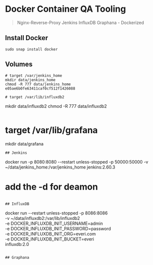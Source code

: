 # Docker Container QA Tooling

> Nginx-Reverse-Proxy Jenkins InfluxDB Graphana - Dockerized 

## Install Docker
```
sudo snap install docker
```

## Volumes
```
# target /var/jenkins_home
mkdir data/jenkins_home
chmod -R 777 data/jenkins_home
e05ae6b0fe63411caf0cf512f1426088

```
```
# target /var/lib/influxdb2
```
mkdir data/influxdb2
chmod -R 777 data/influxdb2
```
```
# target /var/lib/grafana
mkdir data/grafana
```
## Jenkins
```
docker run -p 8080:8080 --restart unless-stopped -p 50000:50000 -v ~/data/jenkins_home:/var/jenkins_home jenkins:2.60.3
# add the -d for deamon 
```

## InfluxDB
```
docker run --restart unless-stopped -p 8086:8086 \
      -v ~/data/influxdb2:/var/lib/influxdb2 \
      -e DOCKER_INFLUXDB_INIT_USERNAME=admin \
      -e DOCKER_INFLUXDB_INIT_PASSWORD=password \
      -e DOCKER_INFLUXDB_INIT_ORG=everi.com \
      -e DOCKER_INFLUXDB_INIT_BUCKET=everi \
      influxdb:2.0
```

## Graphana


